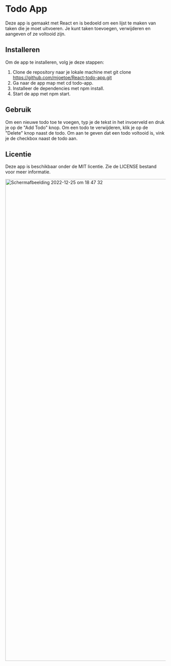 # Todo App
Deze app is gemaakt met React en is bedoeld om een lijst te maken van taken die je moet uitvoeren. Je kunt taken toevoegen, verwijderen en aangeven of ze voltooid zijn.

## Installeren
Om de app te installeren, volg je deze stappen:

1. Clone de repository naar je lokale machine met git clone https://github.com/mjoetoe/React-todo-app.git 
2. Ga naar de app map met cd todo-app.
3. Installeer de dependencies met npm install.
4. Start de app met npm start.
 
## Gebruik 

Om een nieuwe todo toe te voegen, typ je de tekst in het invoerveld en druk je op de "Add Todo" knop. Om een todo te verwijderen, klik je op de "Delete" knop naast de todo. Om aan te geven dat een todo voltooid is, vink je de checkbox naast de todo aan.

## Licentie
Deze app is beschikbaar onder de MIT licentie. Zie de LICENSE bestand voor meer informatie.
 
<img width="1512" alt="Scherm­afbeelding 2022-12-25 om 18 47 32" src="https://user-images.githubusercontent.com/34925792/209477758-67a1e6dc-5e75-4e99-ab75-d17740435b46.png">
